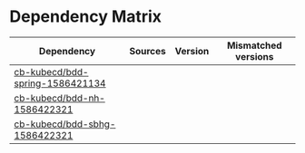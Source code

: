 # Dependency Matrix

Dependency | Sources | Version | Mismatched versions
---------- | ------- | ------- | -------------------
[cb-kubecd/bdd-spring-1586421134](https://github.com/cb-kubecd/bdd-spring-1586421134.git) |  | []() | 
[cb-kubecd/bdd-nh-1586422321](https://github.com/cb-kubecd/bdd-nh-1586422321.git) |  | []() | 
[cb-kubecd/bdd-sbhg-1586422321](https://github.com/cb-kubecd/bdd-sbhg-1586422321.git) |  | []() | 
